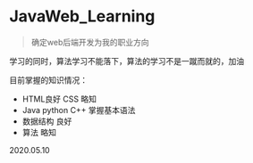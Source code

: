 # JavaWeb_Learning
>   确定web后端开发为我的职业方向

学习的同时，算法学习不能落下，算法的学习不是一蹴而就的，加油

目前掌握的知识情况：

-   HTML良好   CSS 略知     
-   Java python  C++ 掌握基本语法
-   数据结构  良好
-   算法  略知

2020.05.10